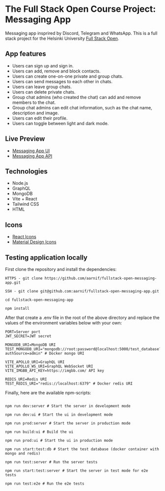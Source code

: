 # The Full Stack Open Course Project: Messaging App

Messaging app insprired by Discord, Telegram and WhatsApp.
This is a full stack project for the Helsinki University [Full Stack Open](https://fullstackopen.com).

## App features

- Users can sign up and sign in.
- Users can add, remove and block contacts.
- Users can create one-on-one private and group chats.
- Users can send messages to each other in chats.
- Users can leave group chats.
- Users can delete private chats.
- Group chat admins (who created the chat) can add and remove members to the chat.
- Group chat admins can edit chat information, such as the chat name, description and image.
- Users can edit their profile.
- Users can toggle between light and dark mode.

## Live Preview

- [Messaging App UI](https://fullstack-open-messaging-app.netlify.app)
- [Messaging App API](https://fullstack-open-messaging-app-api.onrender.com)

## Technologies

- Node.js
- GraphQL
- MongoDB
- Vite + React
- Tailwind CSS
- HTML

## Icons

- [React Icons](https://react-icons.github.io/react-icons/)
- [Material Design Icons](https://pictogrammers.com/library/mdi/)

## Testing application locally

First clone the repository and install the dependencies:

```
HTTPS - git clone https://github.com/aarnif/fullstack-open-messaging-app.git

SSH - git clone git@github.com:aarnif/fullstack-open-messaging-app.git

cd fullstack-open-messaging-app

npm install

```

After that create a .env file in the root of the above directory and replace the values of the environment variables below with your own:

```
PORT=Server port
JWT_SECRET=JWT secret

MONGODB_URI=MongoDB URI
TEST_MONGODB_URI="mongodb://root:password@localhost:5000/test_database?authSource=admin" # Docker mongo URI

VITE_APOLLO_URI=GraphQL URI
VITE_APOLLO_WS_URI=GraphQL WebSocket URI
VITE_IMGBB_API_KEY=https://imgbb.com/ API key

REDIS_URI=Redis URI
TEST_REDIS_URI="redis://localhost:6379" # Docker redis URI

```

Finally, here are the available npm-scripts:

```

npm run dev:server # Start the server in development mode

npm run dev:ui # Start the ui in development mode

npm run prod:server # Start the server in production mode

npm run build:ui # Build the ui

npm run prod:ui # Start the ui in production mode

npm run start:test:db # Start the test database (docker container with mongo and redis)

npm run test:server # Run the server tests

npm run start:test:server # Start the server in test mode for e2e tests

npm run test:e2e # Run the e2e tests

```
